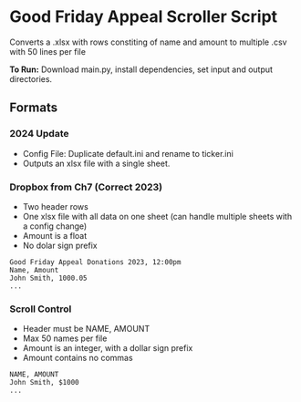 # Good Friday Appeal Scroller Script

Converts a .xlsx with rows constiting of name and amount
to multiple .csv with 50 lines per file

**To Run:** Download main.py, install dependencies, set input and output directories.

## Formats

### 2024 Update

- Config File: Duplicate default.ini and rename to ticker.ini
- Outputs an xlsx file with a single sheet.

### Dropbox from Ch7 (Correct 2023)

- Two header rows
- One xlsx file with all data on one sheet (can handle multiple sheets with a config change)
- Amount is a float
- No dolar sign prefix

```
Good Friday Appeal Donations 2023, 12:00pm
Name, Amount
John Smith, 1000.05
...
```

### Scroll Control

- Header must be NAME, AMOUNT
- Max 50 names per file
- Amount is an integer, with a dollar sign prefix
- Amount contains no commas

```
NAME, AMOUNT
John Smith, $1000
...
```
